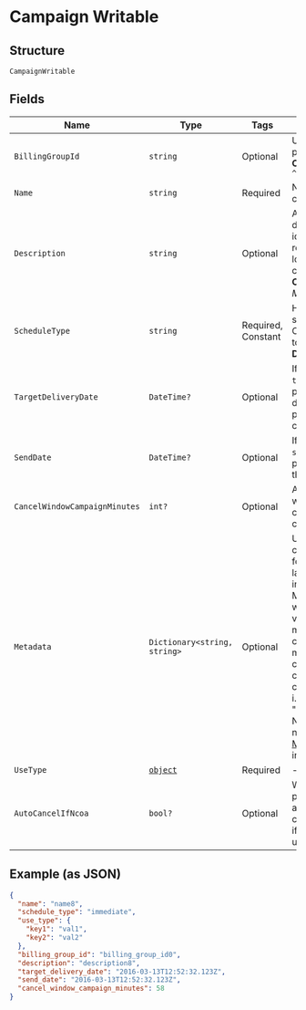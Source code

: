 
# Campaign Writable

## Structure

`CampaignWritable`

## Fields

| Name | Type | Tags | Description |
|  --- | --- | --- | --- |
| `BillingGroupId` | `string` | Optional | Unique identifier prefixed with `bg_`.<br>**Constraints**: *Pattern*: `^bg_[a-zA-Z0-9]+$` |
| `Name` | `string` | Required | Name of the campaign. |
| `Description` | `string` | Optional | An internal description that identifies this resource. Must be no longer than 255 characters.<br>**Constraints**: *Maximum Length*: `255` |
| `ScheduleType` | `string` | Required, Constant | How the campaign should be scheduled. Only value available today is `immediate`.<br>**Default**: `"immediate"` |
| `TargetDeliveryDate` | `DateTime?` | Optional | If `schedule_type` is `target_delivery_date`, provide a targeted delivery date for mail pieces in this campaign. |
| `SendDate` | `DateTime?` | Optional | If `schedule_type` is `scheduled_send_date`, provide a date to send this campaign. |
| `CancelWindowCampaignMinutes` | `int?` | Optional | A window, in minutes, within which the campaign can be canceled. |
| `Metadata` | `Dictionary<string, string>` | Optional | Use metadata to store custom information for tagging and labeling back to your internal systems. Must be an object with up to 20 key-value pairs. Keys must be at most 40 characters and values must be at most 500 characters. Neither can contain the characters `"` and `\`. i.e. '{"customer_id" : "NEWYORK2015"}' Nested objects are not supported.  See [Metadata](#section/Metadata) for more information. |
| `UseType` | [`object`](../../doc/models/m-object-enum.md) | Required | - |
| `AutoCancelIfNcoa` | `bool?` | Optional | Whether or not a mail piece should be automatically canceled and not sent if the address is updated via NCOA. |

## Example (as JSON)

```json
{
  "name": "name8",
  "schedule_type": "immediate",
  "use_type": {
    "key1": "val1",
    "key2": "val2"
  },
  "billing_group_id": "billing_group_id0",
  "description": "description8",
  "target_delivery_date": "2016-03-13T12:52:32.123Z",
  "send_date": "2016-03-13T12:52:32.123Z",
  "cancel_window_campaign_minutes": 58
}
```

